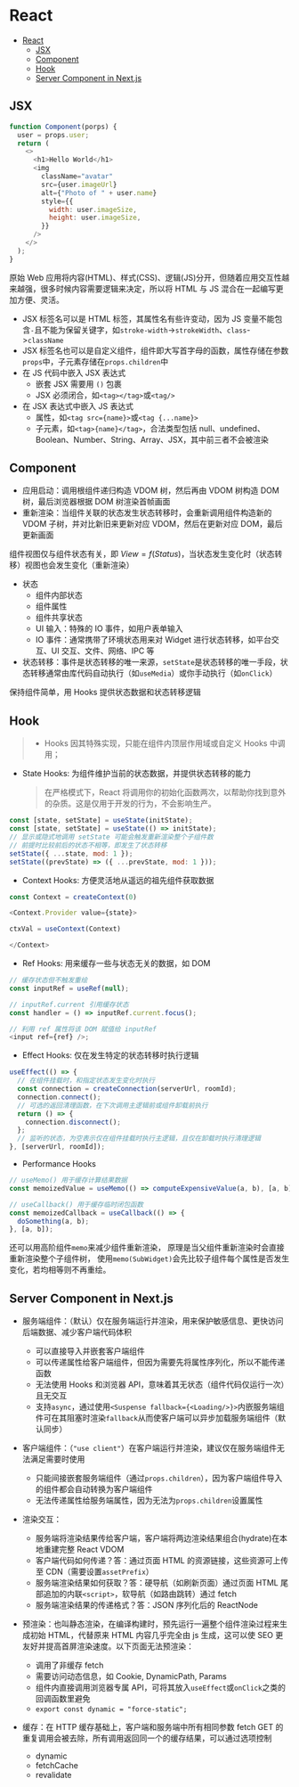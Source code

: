 # React

- [React](#react)
  - [JSX](#jsx)
  - [Component](#component)
  - [Hook](#hook)
  - [Server Component in Next.js](#server-component-in-nextjs)

## JSX

```js
function Component(porps) {
  user = props.user;
  return (
    <>
      <h1>Hello World</h1>
      <img
        className="avatar"
        src={user.imageUrl}
        alt={"Photo of " + user.name}
        style={{
          width: user.imageSize,
          height: user.imageSize,
        }}
      />
    </>
  );
}
```

原始 Web 应用将内容(HTML)、样式(CSS)、逻辑(JS)分开，但随着应用交互性越来越强，很多时候内容需要逻辑来决定，所以将 HTML 与 JS 混合在一起编写更加方便、灵活。

- JSX 标签名可以是 HTML 标签，其属性名有些许变动，因为 JS 变量不能包含`-`且不能为保留关键字，如`stroke-width`->`strokeWidth`、`class`->`className`
- JSX 标签名也可以是自定义组件，组件即大写首字母的函数，属性存储在参数`props`中，子元素存储在`props.children`中
- 在 JS 代码中嵌入 JSX 表达式
  - 嵌套 JSX 需要用 `()` 包裹
  - JSX 必须闭合，如`<tag></tag>`或`<tag/>`
- 在 JSX 表达式中嵌入 JS 表达式
  - 属性，如`<tag src={name}>`或`<tag {...name}>`
  - 子元素，如`<tag>{name}</tag>`，合法类型包括 null、undefined、Boolean、Number、String、Array、JSX，其中前三者不会被渲染

## Component

- 应用启动：调用根组件递归构造 VDOM 树，然后再由 VDOM 树构造 DOM 树，最后浏览器根据 DOM 树渲染首帧画面
- 重新渲染：当组件关联的状态发生状态转移时，会重新调用组件构造新的 VDOM 子树，并对比新旧来更新对应 VDOM，然后在更新对应 DOM，最后更新画面

组件视图仅与组件状态有关，即 $View=f(Status)$，当状态发生变化时（状态转移）视图也会发生变化（重新渲染）

- 状态
  - 组件内部状态
  - 组件属性
  - 组件共享状态
  - UI 输入：特殊的 IO 事件，如用户表单输入
  - IO 事件：通常携带了环境状态用来对 Widget 进行状态转移，如平台交互、UI 交互、文件、网络、IPC 等
- 状态转移：事件是状态转移的唯一来源，`setState`是状态转移的唯一手段，状态转移通常由库代码自动执行（如`useMedia`）或你手动执行（如`onClick`）

保持组件简单，用 Hooks 提供状态数据和状态转移逻辑

## Hook

> - Hooks 因其特殊实现，只能在组件内顶层作用域或自定义 Hooks 中调用；

- State Hooks: 为组件维护当前的状态数据，并提供状态转移的能力
  > 在严格模式下，React 将调用你的初始化函数两次，以帮助你找到意外的杂质。这是仅用于开发的行为，不会影响生产。

```js
const [state, setState] = useState(initState);
const [state, setState] = useState(() => initState);
// 显示或隐式地调用 setState 可能会触发重新渲染整个子组件数
// 前提时比较前后的状态不相等，即发生了状态转移
setState({ ...state, mod: 1 });
setState((prevState) => ({ ...prevState, mod: 1 }));
```

- Context Hooks: 方便灵活地从遥远的祖先组件获取数据

```js
const Context = createContext(0)

<Context.Provider value={state}>

ctxVal = useContext(Context)

</Context>
```

- Ref Hooks: 用来缓存一些与状态无关的数据，如 DOM

```js
// 缓存状态但不触发重绘
const inputRef = useRef(null);

// inputRef.current 引用缓存状态
const handler = () => inputRef.current.focus();

// 利用 ref 属性将该 DOM 赋值给 inputRef
<input ref={ref} />;
```

- Effect Hooks: 仅在发生特定的状态转移时执行逻辑

```js
useEffect(() => {
  // 在组件挂载时，和指定状态发生变化时执行
  const connection = createConnection(serverUrl, roomId);
  connection.connect();
  // 可选的返回清理函数，在下次调用主逻辑前或组件卸载前执行
  return () => {
    connection.disconnect();
  };
  // 监听的状态，为空表示仅在组件挂载时执行主逻辑，且仅在卸载时执行清理逻辑
}, [serverUrl, roomId]);
```

- Performance Hooks

```js
// useMemo() 用于缓存计算结果数据
const memoizedValue = useMemo(() => computeExpensiveValue(a, b), [a, b]);

// useCallback() 用于缓存临时闭包函数
const memoizedCallback = useCallback(() => {
  doSomething(a, b);
}, [a, b]);
```

还可以用高阶组件`memo`来减少组件重新渲染，
原理是当父组件重新渲染时会直接重新渲染整个子组件树，
使用`memo(SubWidget)`会先比较子组件每个属性是否发生变化，若均相等则不再重绘。

## Server Component in Next.js

- 服务端组件：（默认）仅在服务端运行并渲染，用来保护敏感信息、更快访问后端数据、减少客户端代码体积

  - 可以直接导入并嵌套客户端组件
  - 可以传递属性给客户端组件，但因为需要先将属性序列化，所以不能传递函数
  - 无法使用 Hooks 和浏览器 API，意味着其无状态（组件代码仅运行一次）且无交互
  - 支持`async`，通过使用`<Suspense fallback={<Loading/>}>`内嵌服务端组件可在其阻塞时渲染`fallback`从而使客户端可以异步加载服务端组件（默认同步）

- 客户端组件：（`"use client"`）在客户端运行并渲染，建议仅在服务端组件无法满足需要时使用

  - 只能间接嵌套服务端组件（通过`props.children`），因为客户端组件导入的组件都会自动转换为客户端组件
  - 无法传递属性给服务端属性，因为无法为`props.children`设置属性

- 渲染交互：

  - 服务端将渲染结果传给客户端，客户端将两边渲染结果组合(hydrate)在本地重建完整 React VDOM
  - 客户端代码如何传递？答：通过页面 HTML 的资源链接，这些资源可上传至 CDN（需要设置`assetPrefix`）
  - 服务端渲染结果如何获取？答：硬导航（如刷新页面）通过页面 HTML 尾部追加的内联`<script>`，软导航（如路由跳转）通过 fetch
  - 服务端渲染结果的传递格式？答：JSON 序列化后的 ReactNode

- 预渲染：也叫静态渲染，在编译构建时，预先运行一遍整个组件渲染过程来生成初始 HTML，代替原来 HTML 内容几乎完全由 js 生成，这可以使 SEO 更友好并提高首屏渲染速度。以下页面无法预渲染：

  - 调用了非缓存 fetch
  - 需要访问动态信息，如 Cookie, DynamicPath, Params
  - 组件内直接调用浏览器专属 API，可将其放入`useEffect`或`onClick`之类的回调函数里避免
  - `export const dynamic = "force-static";`

- 缓存：在 HTTP 缓存基础上，客户端和服务端中所有相同参数 fetch GET 的重复调用会被去除，所有调用返回同一个的缓存结果，可以通过选项控制
  - dynamic
  - fetchCache
  - revalidate
